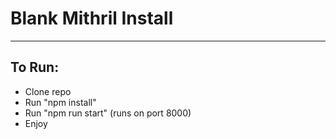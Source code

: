 # Blank Mithril Install

---

## To Run:

- Clone repo
- Run "npm install"
- Run "npm run start" (runs on port 8000)
- Enjoy
 
